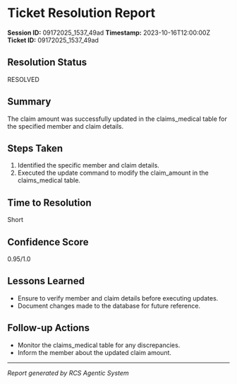 # Ticket Resolution Report

**Session ID:** 09172025_1537_49ad
**Timestamp:** 2023-10-16T12:00:00Z
**Ticket ID:** 09172025_1537_49ad

## Resolution Status
RESOLVED

## Summary
The claim amount was successfully updated in the claims_medical table for the specified member and claim details.

## Steps Taken
1. Identified the specific member and claim details.
2. Executed the update command to modify the claim_amount in the claims_medical table.


## Time to Resolution
Short

## Confidence Score
0.95/1.0

## Lessons Learned
- Ensure to verify member and claim details before executing updates.
- Document changes made to the database for future reference.


## Follow-up Actions
- Monitor the claims_medical table for any discrepancies.
- Inform the member about the updated claim amount.


---
*Report generated by RCS Agentic System*
